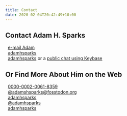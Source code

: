 ```yaml
---
title: Contact
date: 2020-02-04T20:42:49+10:00
---
```


## Contact Adam H. Sparks

<i class="fas fa-envelope" title = "E-mail"></i>&nbsp;&nbsp;[e-mail Adam](billows.steamed0u@icloud.com)
<br />
<i class="fab fa-telegram" title = "Telegram"></i>&nbsp;&nbsp;[adamhsparks](https://t.me/adamhsparks)  
<i class="fab fa-keybase" title = "Keybase"></i>&nbsp;&nbsp;[adamhsparks](https://keybase.io/adamhsparks) or a [public chat using Keybase](https://keybase.io/adamhsparks/chat)  

## Or Find More About Him on the Web

<i class="fab fa-orcid" title = "ORCID"></i>&nbsp;&nbsp;[0000-0002-0061-8359](https://orcid.org/0000-0002-0061-8359)  
<i class="fab fa-mastodon" title = "Mastodon"></i>&nbsp;&nbsp;[@adamshsparks@fosstodon.org](https://fosstodon.org/@adamhsparks")  
<i class="fab fa-github" title = "GitHub"></i>&nbsp;&nbsp;[adamhsparks](https://www.github.com/adamhsparks)  
<i class="fab fa-twitter" title = "Twitter"></i>&nbsp;&nbsp;[@adamhsparks](https://www.twitter.com/adamhsparks)  
<i class="fab fa-instagram" title = "Instagram"></i>&nbsp;&nbsp;[adamhsparks](https://www.instagram.com/adamhsparks/)  
